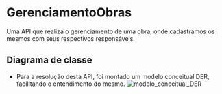 # GerenciamentoObras
Uma API que realiza o gerenciamento de uma obra, onde cadastramos os mesmos com seus respectivos responsáveis.

## Diagrama de classe
* Para a resolução desta API, foi montado um modelo conceitual DER, facilitando o entendimento do mesmo.
![modelo_conceitual_DER](https://github.com/rodrigoandarefilho/GerenciamentoObras/assets/32442551/87d37b6a-ea30-437c-b51f-a152b71226b2)
